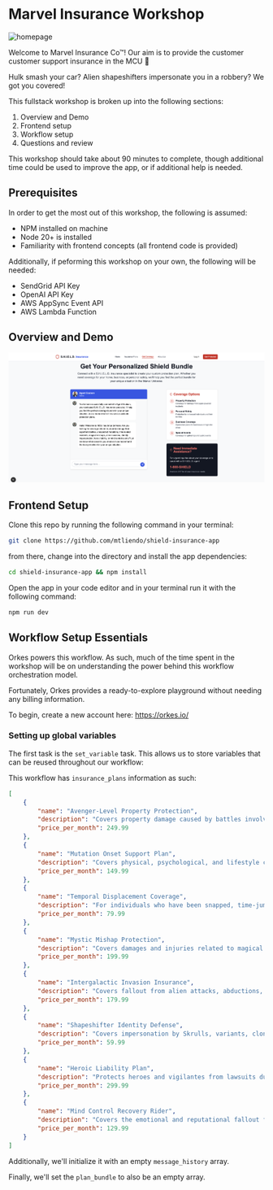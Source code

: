 # Marvel Insurance Workshop

![homepage](./readmeImages/homepage.png)

Welcome to Marvel Insurance Co™! Our aim is to provide the customer customer support insurance in the MCU 🦹

Hulk smash your car? Alien shapeshifters impersonate you in a robbery? We got you covered!

This fullstack workshop is broken up into the following sections:

1. Overview and Demo
2. Frontend setup
3. Workflow setup
4. Questions and review

This workshop should take about 90 minutes to complete, though additional time could be used to improve the app, or if additional help is needed.

## Prerequisites

In order to get the most out of this workshop, the following is assumed:

- NPM installed on machine
- Node 20+ is installed
- Familiarity with frontend concepts (all frontend code is provided)

Additionally, if peforming this workshop on your own, the following will be needed:

- SendGrid API Key
- OpenAI API Key
- AWS AppSync Event API
- AWS Lambda Function

## Overview and Demo

![chatpage](./readmeImages/chat-page.png)

## Frontend Setup

Clone this repo by running the following command in your terminal:

```sh
git clone https://github.com/mtliendo/shield-insurance-app
```

from there, change into the directory and install the app dependencies:

```sh
cd shield-insurance-app && npm install
```

Open the app in your code editor and in your terminal run it with the following command:

```sh
npm run dev
```

## Workflow Setup Essentials

Orkes powers this workflow. As such, much of the time spent in the workshop will be on understanding the power behind this workflow orchestration model.

Fortunately, Orkes provides a ready-to-explore playground without needing any billing information.

To begin, create a new account here: https://orkes.io/

### Setting up global variables

The first task is the `set_variable` task. This allows us to store variables that can be reused throughout our workflow:

This workflow has `insurance_plans` information as such:

```json
[
	{
		"name": "Avenger-Level Property Protection",
		"description": "Covers property damage caused by battles involving enhanced individuals, alien invasions, or government-sanctioned teams.",
		"price_per_month": 249.99
	},
	{
		"name": "Mutation Onset Support Plan",
		"description": "Covers physical, psychological, and lifestyle changes resulting from spontaneous mutation, super-serum reactions, gamma exposure, or X-gene activation.",
		"price_per_month": 149.99
	},
	{
		"name": "Temporal Displacement Coverage",
		"description": "For individuals who have been snapped, time-jumped, looped, or erased from the timeline and brought back.",
		"price_per_month": 79.99
	},
	{
		"name": "Mystic Mishap Protection",
		"description": "Covers damages and injuries related to magical interference, spells gone wrong, mirror dimension accidents, or being temporarily turned into a goat.",
		"price_per_month": 199.99
	},
	{
		"name": "Intergalactic Invasion Insurance",
		"description": "Covers fallout from alien attacks, abductions, or technology crashes from extraterrestrial entities.",
		"price_per_month": 179.99
	},
	{
		"name": "Shapeshifter Identity Defense",
		"description": "Covers impersonation by Skrulls, variants, clones, or malfunctioning AI doubles.",
		"price_per_month": 59.99
	},
	{
		"name": "Heroic Liability Plan",
		"description": "Protects heroes and vigilantes from lawsuits due to unintended civilian harm, property damage, or city ordinance violations.",
		"price_per_month": 299.99
	},
	{
		"name": "Mind Control Recovery Rider",
		"description": "Covers the emotional and reputational fallout from being brainwashed, hexed, or puppeteered.",
		"price_per_month": 129.99
	}
]
```

Additionally, we'll initialize it with an empty `message_history` array.

Finally, we'll set the `plan_bundle` to also be an empty array.
